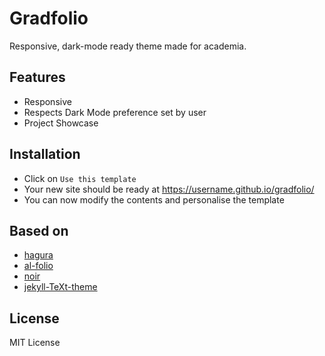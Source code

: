 # Gradfolio

Responsive, dark-mode ready theme made for academia.

## Features
- Responsive
- Respects Dark Mode preference set by user
- Project Showcase

## Installation
* Click on `Use this template`
* Your new site should be ready at https://username.github.io/gradfolio/
* You can now modify the contents and personalise the template

## Based on
- [hagura](https://github.com/sharu725/hagura)
- [al-folio](https://github.com/alshedivat/al-folio)
- [noir](https://github.com/essentialenemy/noir)
- [jekyll-TeXt-theme](https://github.com/kitian616/jekyll-TeXt-theme)

## License
MIT License
